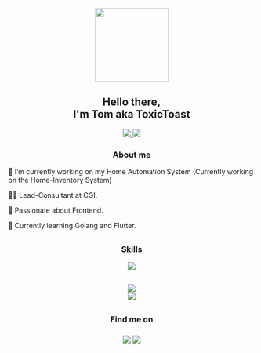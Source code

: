 

<div id="header" align="center">
  <img src="https://media.giphy.com/media/MdA16VIoXKKxNE8Stk/giphy.gif" width="150"/>
  <h2 align="center">Hello there, <br /> I'm Tom aka ToxicToast</h2>
  <div>
    <a href="mailto:toxictoast90@gmail.com">
      <img src="https://img.shields.io/badge/Gmail-blue?style=for-the-badge&logo=gmail&logoColor=white"/>
    </a>
    <a href="https://blog.toxictoast.de/">
      <img src="https://img.shields.io/badge/Portfolio-blue?style=for-the-badge"/>
    </a>
</div>
  <img src="https://komarev.com/ghpvc/?username=toxictoast&style=flat-square&color=blue" alt=""/>
</div>




<h3 align="center"> About me </h3>

🔭 I’m currently working on my Home Automation System (Currently working on the Home-Inventory System)

👩‍💻 Lead-Consultant at CGI.

🤍 Passionate about Frontend.
  
🌱 Currently learning Golang and Flutter.

<h2></h2>
<h3 align="center"> Skills </h3>

<p align="center">
  <a href="https://skillicons.dev">
    <img src="https://skillicons.dev/icons?i=aws,gcp,azure,react,vue,angular,svelte,nodejs,git,kubernetes,docker,apollo,bash,bootstrap,cs,css,discord,bots,dotnet,electron,express,fastapi,firebase,gatsby,github,gitlab,grafana,graphql,html,java,js,jenkins,jquery,laravel,linux,mysql,nextjs,nginx,php,prometheus,raspberrypi,redux,tailwind,ts,vite&perline=10" />
  </a>
  
</p>


<h2></h2>


<div align="center">
  <a href="https://gpvc.arturio.dev/toxictoast">
    <img align="center" src="https://github-readme-stats.vercel.app/api?username=toxictoast&show_icons=true&theme=radical" />
  </a>
  <br />
  <a href="https://github.com/anuraghazra/github-readme-stats">
    <img align="center" src="https://github-readme-stats.vercel.app/api/top-langs/?username=toxictoast&layout=compact&theme=radical" />
  </a>
</div>

<h2></h2>
<h3 align="center"> Find me on <h3/> 
  
<p align="center">
  <a href="https://www.twitter.com/toxictoastsc2">
    <img src="https://cdn.iconscout.com/icon/free/png-64/twitter-44-125621.png" />
  </a>

  <a href="https://discord.gg/5SpfWaecvF">
    <img src="https://cdn.iconscout.com/icon/free/png-64/discord-3691244-3073764.png" />
  </a>
